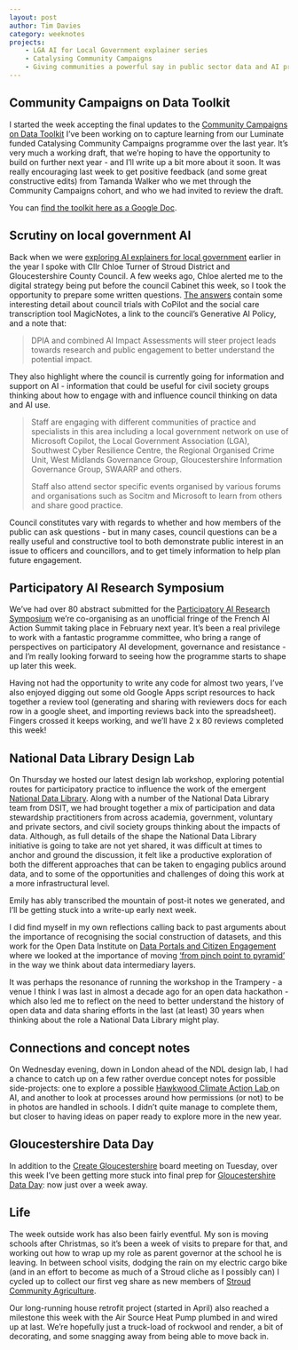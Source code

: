```yaml
---
layout: post
author: Tim Davies
category: weeknotes
projects:
    - LGA AI for Local Government explainer series
    - Catalysing Community Campaigns
    - Giving communities a powerful say in public sector data and AI projects
---
```


## Community Campaigns on Data Toolkit

I started the week accepting the final updates to the [Community Campaigns on Data Toolkit](https://docs.google.com/document/u/0/d/1nnBDI-BIgG4B3WEYKSog2-yJEXpw7OIglBHXDap-q1g/edit) I’ve been working on to capture learning from our Luminate funded Catalysing Community Campaigns programme over the last year. It’s very much a working draft, that we’re hoping to have the opportunity to build on further next year - and I’ll write up a bit more about it soon. It was really encouraging last week to get positive feedback (and some great constructive edits) from Tamanda Walker who we met through the Community Campaigns cohort, and who we had invited to review the draft. 

You can [find the toolkit here as a Google Doc](https://connectedbydata.org/projects/2023-catalysing-communities). 

## Scrutiny on local government AI

Back when we were [exploring AI explainers for local government](https://connectedbydata.org/blog/2024/10/07/local-gov-ai-scripts) earlier in the year I spoke with Cllr Chloe Turner of Stroud District and Gloucestershire County Council. A few weeks ago, Chloe alerted me to the digital strategy being put before the council Cabinet this week, so I took the opportunity to prepare some written questions. [The answers](https://glostext.gloucestershire.gov.uk/documents/s106258/Cabinet%20-%20Public%20Questions%20-%20December%202024%20Final%20dsu.pdf) contain some interesting detail about council trials with CoPilot and the social care transcription tool MagicNotes, a link to the council’s Generative AI Policy, and a note that:

> DPIA and combined AI Impact Assessments will steer project leads towards research and public engagement to better understand the potential impact.

They also highlight where the council is currently going for information and support on AI - information that could be useful for civil society groups thinking about how to engage with and influence council thinking on data and AI use. 

> Staff are engaging with different communities of practice and specialists in this area including a local government network on use of Microsoft Copilot, the Local Government Association (LGA), Southwest Cyber Resilience Centre, the Regional Organised Crime Unit, West Midlands Governance Group, Gloucestershire Information Governance Group, SWAARP and others. 
>
> Staff also attend sector specific events organised by various forums and organisations such as Socitm and Microsoft to learn from others and share good practice. 

Council constitutes vary with regards to whether and how members of the public can ask questions - but in many cases, council questions can be a really useful and constructive tool to both demonstrate public interest in an issue to officers and councillors, and to get timely information to help plan future engagement. 

## Participatory AI Research Symposium

We’ve had over 80 abstract submitted for the [Participatory AI Research Symposium](https://pairs25.notion.site/Participatory-AI-Research-Practice-Symposium-131260e24e1a80148d79f8cc8f3c3971) we’re co-organising as an unofficial fringe of the French AI Action Summit taking place in February next year. It’s been a real privilege to work with a fantastic programme committee, who bring a range of perspectives on participatory AI development, governance and resistance - and I’m really looking forward to seeing how the programme starts to shape up later this week.

Having not had the opportunity to write any code for almost two years, I’ve also enjoyed digging out some old Google Apps script resources to hack together a review tool (generating and sharing with reviewers docs for each row in a google sheet, and importing reviews back into the spreadsheet). Fingers crossed it keeps working, and we’ll have 2 x 80 reviews completed this week! 

## National Data Library Design Lab

On Thursday we hosted our latest design lab workshop, exploring potential routes for participatory practice to influence the work of the emergent [National Data Library](https://www.ukauthority.com/articles/dsit-confirms-work-on-national-data-library/). Along with a number of the National Data Library team from DSIT, we had brought together a mix of participation and data stewardship practitioners from across academia, government, voluntary and private sectors, and civil society groups thinking about the impacts of data. Although, as full details of the shape the National Data Library initiative is going to take are not yet shared, it was difficult at times to anchor and ground the discussion, it felt like a productive exploration of both the different approaches that can be taken to engaging publics around data, and to some of the opportunities and challenges of doing this work at a more infrastructural level. 

Emily has ably transcribed the mountain of post-it notes we generated, and I’ll be getting stuck into a write-up early next week.

I did find myself in my own reflections calling back to past arguments about the importance of recognising the social construction of datasets, and this work for the Open Data Institute on [Data Portals and Citizen Engagement](https://dataportals.pubpub.org/) where we looked at the importance of moving [‘from pinch point to pyramid’](https://dataportals.pubpub.org/pub/v1oytq60/release/1) in the way we think about data intermediary layers. 

It was perhaps the resonance of running the workshop in the Trampery - a venue I think I was last in almost a decade ago for an open data hackathon - which also led me to reflect on the need to better understand the history of open data and data sharing efforts in the last (at least) 30 years when thinking about the role a National Data Library might play. 

## Connections and concept notes

On Wednesday evening, down in London ahead of the NDL design lab, I had a chance to catch up on a few rather overdue concept notes for possible side-projects: one to explore a possible [Hawkwood Climate Action Lab ](https://www.hawkwoodcollege.co.uk/)on AI, and another to look at processes around how permissions (or not) to be in photos are handled in schools. I didn’t quite manage to complete them, but closer to having ideas on paper ready to explore more in the new year. 

## Gloucestershire Data Day

In addition to the [Create Gloucestershire](https://www.creategloucestershire.co.uk/) board meeting on Tuesday, over this week I’ve been getting more stuck into final prep for [Gloucestershire Data Day](https://dataday.org.uk/): now just over a week away. 

## Life

The week outside work has also been fairly eventful. My son is moving schools after Christmas, so it’s been a week of visits to prepare for that, and working out how to wrap up my role as parent governor at the school he is leaving. In between school visits, dodging the rain on my electric cargo bike (and in an effort to become as much of a Stroud cliche as I possibly can) I cycled up to collect our first veg share as new members of [Stroud Community Agriculture](https://stroudcommunityagriculture.org/).  

Our long-running house retrofit project (started in April) also reached a milestone this week with the Air Source Heat Pump plumbed in and wired up at last. We’re hopefully just a truck-load of rockwool and render, a bit of decorating, and some snagging away from being able to move back in. 
